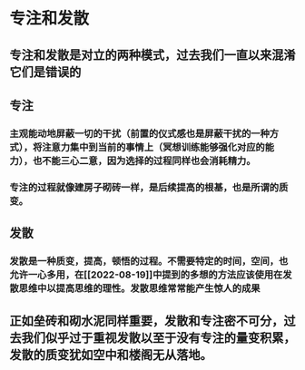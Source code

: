 # 专注和发散

## 专注和发散是对立的两种模式，过去我们一直以来混淆它们是错误的

## 专注

### 主观能动地屏蔽一切的干扰（前置的仪式感也是屏蔽干扰的一种方式），将注意力集中到当前的事情上（冥想训练能够强化对应的能力），也不能三心二意，因为选择的过程同样也会消耗精力。

### 专注的过程就像建房子砌砖一样，是后续提高的根基，也是所谓的质变。



## 发散

### 发散是一种质变，提高，顿悟的过程。不需要特定的时间，空间，也允许一心多用，在[[2022-08-19]]中提到的多想的方法应该使用在发散思维中以提高思维的理性。发散思维常常能产生惊人的成果

## 正如垒砖和砌水泥同样重要，发散和专注密不可分，过去我们似乎过于重视发散以至于没有专注的量变积累，发散的质变犹如空中和楼阁无从落地。





